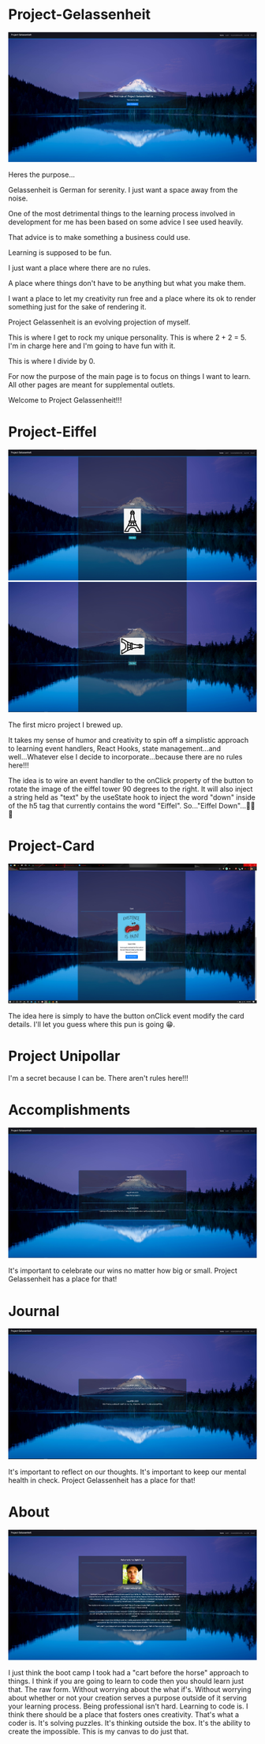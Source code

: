 # Project-Gelassenheit

![](projectGelassenheit.jpeg)

Heres the purpose...

Gelassenheit is German for serenity. I just want a space away from the noise.

One of the most detrimental things to the learning process involved in development for me has been based on some advice I see used heavily.

That advice is to make something a business could use.

Learning is supposed to be fun.

I just want a place where there are no rules.

A place where things don't have to be anything but what you make them.

I want a place to let my creativity run free and a place where its ok to render something just for the sake of rendering it.

Project Gelassenheit is an evolving projection of myself.

This is where I get to rock my unique personality. This is where 2 + 2 = 5. I'm in charge here and I'm going to have fun with it.

This is where I divide by 0.

For now the purpose of the main page is to focus on things I want to learn. All other pages are meant for supplemental outlets.

Welcome to Project Gelassenheit!!!

# Project-Eiffel

![](eiffel.jpeg)
![](eiffelDown.jpeg)

The first micro project I brewed up.

It takes my sense of humor and creativity to spin off a simplistic approach to learning event handlers, React Hooks, state management...and well...Whatever else I decide to incorporate...because there are no rules here!!!

The idea is to wire an event handler to the onClick property of the button to rotate the image of the eiffel tower 90 degrees to the right. It will also inject a string held as "text" by the useState hook to inject the word "down" inside of the h5 tag that currently contains the word "Eiffel". So..."Eiffel Down"...🤣🤣🤣

# Project-Card

![](Card.jpeg)

The idea here is simply to have the button onClick event modify the card details. I'll let you guess where this pun is going 😁.

# Project Unipollar

I'm a secret because I can be.  There aren't rules here!!!

# Accomplishments

![](Accomplishments.jpeg)

It's important to celebrate our wins no matter how big or small. Project Gelassenheit has a place for that!

# Journal

![](Journal.jpeg)

It's important to reflect on our thoughts. It's important to keep our mental health in check. Project Gelassenheit has a place for that!

# About

![](About.jpeg)

I just think the boot camp I took had a "cart before the horse" approach to things. I think if you are going to learn to code then you should learn just that. The raw form. Without worrying about the what if's. Without worrying about whether or not your creation serves a purpose outside of it serving your learning process. Being professional isn't hard. Learning to code is. I think there should be a place that fosters ones creativity. That's what a coder is. It's solving puzzles. It's thinking outside the box. It's the ability to create the impossible. This is my canvas to do just that.
